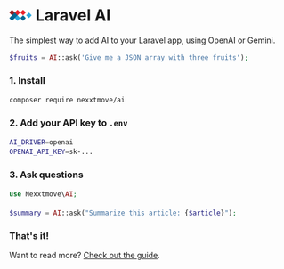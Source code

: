 # <img src="https://raw.githubusercontent.com/nexxtmove/ai/logo/icon.svg" alt="Nexxtmove" height="20"> Laravel AI
The simplest way to add AI to your Laravel app, using OpenAI or Gemini.

```php
$fruits = AI::ask('Give me a JSON array with three fruits');
```

### 1. Install
```bash
composer require nexxtmove/ai
```

### 2. Add your API key to `.env`
```bash
AI_DRIVER=openai
OPENAI_API_KEY=sk-...
```

### 3. Ask questions
```php
use Nexxtmove\AI;

$summary = AI::ask("Summarize this article: {$article}");
```

### That's it!
Want to read more? [Check out the guide](GUIDE.md).
